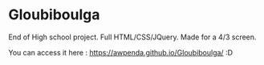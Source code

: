 # Gloubiboulga

End of High school project.
Full HTML/CSS/JQuery.
Made for a 4/3 screen.

You can access it here : https://awpenda.github.io/Gloubiboulga/ :D
